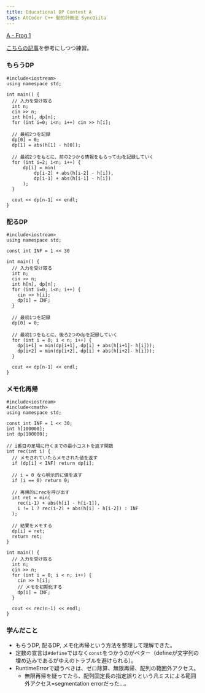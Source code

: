 ```yaml
---
title: Educational DP Contest A
tags: AtCoder C++ 動的計画法 SyncQiita
---
```

[A - Frog 1](https://atcoder.jp/contests/dp/tasks/dp_a)

[こちらの記事](https://qiita.com/drken/items/dc53c683d6de8aeacf5a)を参考にしつつ練習。

### もらうDP

    
    
    #include<iostream>
    using namespace std;
    
    int main() {
      // 入力を受け取る
      int n;
      cin >> n;
      int h[n], dp[n];
      for (int i=0; i<n; i++) cin >> h[i];
    
      // 最初2つを記録
      dp[0] = 0;
      dp[1] = abs(h[1] - h[0]);
    
      // 最初2つをもとに、前の2つから情報をもらってdpを記録していく
      for (int i=2; i<n; i++) {
          dp[i] = min(
              dp[i-2] + abs(h[i-2] - h[i]),
              dp[i-1] + abs(h[i-1] - h[i])
          );
      }
    
      cout << dp[n-1] << endl;
    }

### 配るDP

    
    
    #include<iostream>
    using namespace std;
    
    const int INF = 1 << 30
    
    int main() {
      // 入力を受け取る
      int n;
      cin >> n;
      int h[n], dp[n];
      for (int i=0; i<n; i++) {
        cin >> h[i];
        dp[i] = INF;
      }
    
      // 最初1つを記録
      dp[0] = 0;
    
      // 最初1つをもとに、後ろ2つのdpを記録していく
      for (int i = 0; i < n; i++) {
        dp[i+1] = min(dp[i+1], dp[i] + abs(h[i+1]- h[i]));
        dp[i+2] = min(dp[i+2], dp[i] + abs(h[i+2]- h[i]));
      }
    
      cout << dp[n-1] << endl;
    }

### メモ化再帰

    
    
    #include<iostream>
    #include<cmath>
    using namespace std;
    
    const int INF = 1 << 30;
    int h[100000];
    int dp[100000];
    
    // i番目の足場に行くまでの最小コストを返す関数
    int rec(int i) {
      // メモされていたらメモされた値を返す
      if (dp[i] < INF) return dp[i];
    
      // i = 0 なら明示的に値を返す
      if (i == 0) return 0;
    
      // 再帰的にrecを呼び出す
      int ret = min(
        rec(i-1) + abs(h[i] - h[i-1]),
        i != 1 ? rec(i-2) + abs(h[i] - h[i-2]) : INF
      );
    
      // 結果をメモする
      dp[i] = ret;
      return ret;
    }
    
    int main() {
      // 入力を受け取る
      int n;
      cin >> n;
      for (int i = 0; i < n; i++) {
        cin >> h[i];
        // メモを初期化する
        dp[i] = INF;
      }
    
      cout << rec(n-1) << endl;
    }

### 学んだこと

  * もらうDP, 配るDP, メモ化再帰という方法を整理して理解できた。
  * 定数の宣言は`#define`ではなく`const`をつかうのがベター（defineが文字列の埋め込みであるがゆえのトラブルを避けられる）。
  * RuntimeErrorで疑うべきは、ゼロ除算、無限再帰、配列の範囲外アクセス。 
    * 無限再帰を疑ってたら、配列固定長の指定誤りという凡ミスによる範囲外アクセス=segmentation errorだった…。